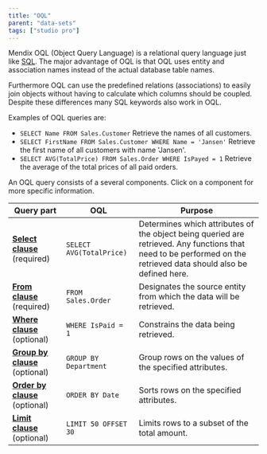 ```yaml
---
title: "OQL"
parent: "data-sets"
tags: ["studio pro"]
---
```



Mendix OQL (Object Query Language) is a relational query language just like [SQL](http://en.wikipedia.org/wiki/Sql). The major advantage of OQL is that OQL uses entity and association names instead of the actual database table names.

Furthermore OQL can use the predefined relations (associations) to easily join objects without having to calculate which columns should be coupled. Despite these differences many SQL keywords also work in OQL.

Examples of OQL queries are:

*   `SELECT Name FROM Sales.Customer`
    Retrieve the names of all customers.
*   `SELECT FirstName FROM Sales.Customer WHERE Name = 'Jansen'`
    Retrieve the first name of all customers with name 'Jansen'.
*   `SELECT AVG(TotalPrice) FROM Sales.Order WHERE IsPayed = 1`
    Retrieve the average of the total prices of all paid orders.

An OQL query consists of a several components. Click on a component for more specific information.

| Query part | OQL | Purpose |
| --- | --- | --- |
| **[Select clause](oql-select-clause)** (required)  | `SELECT AVG(TotalPrice)` | Determines which attributes of the object being queried are retrieved. Any functions that need to be performed on the retrieved data should also be defined here.  |
| **[From clause](oql-from-clause)** (required)  | `FROM Sales.Order`  | Designates the source entity from which the data will be retrieved.  |
| **[Where clause](oql-where-clause)** (optional) | `WHERE IsPaid = 1` | Constrains the data being retrieved.  |
| **[Group by clause](oql-group-by-clause)** (optional) | `GROUP BY Department` | Group rows on the values of the specified attributes.  |
| **[Order by clause](oql-order-by-clause)** (optional) | `ORDER BY Date` | Sorts rows on the specified attributes.  |
| **[Limit clause](oql-limit-clause)** (optional) | `LIMIT 50 OFFSET 30` | Limits rows to a subset of the total amount.  |
